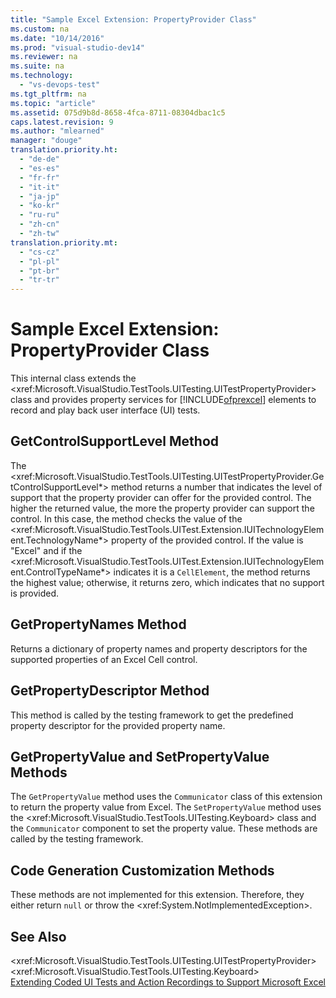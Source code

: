 ```yaml
---
title: "Sample Excel Extension: PropertyProvider Class"
ms.custom: na
ms.date: "10/14/2016"
ms.prod: "visual-studio-dev14"
ms.reviewer: na
ms.suite: na
ms.technology: 
  - "vs-devops-test"
ms.tgt_pltfrm: na
ms.topic: "article"
ms.assetid: 075d9b8d-8658-4fca-8711-08304dbac1c5
caps.latest.revision: 9
ms.author: "mlearned"
manager: "douge"
translation.priority.ht: 
  - "de-de"
  - "es-es"
  - "fr-fr"
  - "it-it"
  - "ja-jp"
  - "ko-kr"
  - "ru-ru"
  - "zh-cn"
  - "zh-tw"
translation.priority.mt: 
  - "cs-cz"
  - "pl-pl"
  - "pt-br"
  - "tr-tr"
---
```

# Sample Excel Extension: PropertyProvider Class
This internal class extends the \<xref:Microsoft.VisualStudio.TestTools.UITesting.UITestPropertyProvider> class and provides property services for [!INCLUDE[ofprexcel](../codequality/includes/ofprexcel_md.md)] elements to record and play back user interface (UI) tests.  
  
## GetControlSupportLevel Method  
 The \<xref:Microsoft.VisualStudio.TestTools.UITesting.UITestPropertyProvider.GetControlSupportLevel*> method returns a number that indicates the level of support that the property provider can offer for the provided control. The higher the returned value, the more the property provider can support the control. In this case, the method checks the value of the \<xref:Microsoft.VisualStudio.TestTools.UITest.Extension.IUITechnologyElement.TechnologyName*> property of the provided control. If the value is "Excel" and if the \<xref:Microsoft.VisualStudio.TestTools.UITest.Extension.IUITechnologyElement.ControlTypeName*> indicates it is a `CellElement`, the method returns the highest value; otherwise, it returns zero, which indicates that no support is provided.  
  
## GetPropertyNames Method  
 Returns a dictionary of property names and property descriptors for the supported properties of an Excel Cell control.  
  
## GetPropertyDescriptor Method  
 This method is called by the testing framework to get the predefined property descriptor for the provided property name.  
  
## GetPropertyValue and SetPropertyValue Methods  
 The `GetPropertyValue` method uses the `Communicator` class of this extension to return the property value from Excel. The `SetPropertyValue` method uses the \<xref:Microsoft.VisualStudio.TestTools.UITesting.Keyboard> class and the `Communicator` component to set the property value. These methods are called by the testing framework.  
  
## Code Generation Customization Methods  
 These methods are not implemented for this extension. Therefore, they either return `null` or throw the \<xref:System.NotImplementedException>.  
  
## See Also  
 \<xref:Microsoft.VisualStudio.TestTools.UITesting.UITestPropertyProvider>   
 \<xref:Microsoft.VisualStudio.TestTools.UITesting.Keyboard>   
 [Extending Coded UI Tests and Action Recordings to Support Microsoft Excel](../codequality/extending-coded-ui-tests-and-action-recordings-to-support-microsoft-excel.md)